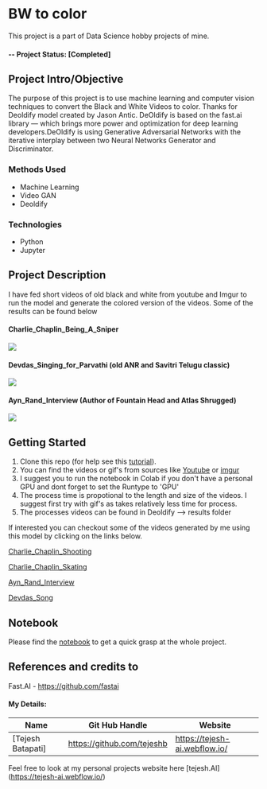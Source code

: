# BW to color
This project is a part of Data Science hobby projects of mine.

#### -- Project Status: [Completed]

## Project Intro/Objective
The purpose of this project is to use machine learning and computer vision techniques to convert the Black and White Videos to color. Thanks for Deoldify model created by Jason Antic. DeOldify is based on the fast.ai library — which brings more power and optimization for deep learning developers.DeOldify is using Generative Adversarial Networks with the iterative interplay between two Neural Networks Generator and Discriminator.


### Methods Used
* Machine Learning
* Video GAN
* Deoldify


### Technologies
* Python
* Jupyter



## Project Description
I have fed short videos of old black and white from youtube and Imgur to run the model and generate the colored version of the videos. Some of the results can be found below

#### Charlie_Chaplin_Being_A_Sniper

![](charlie_chaplin.gif)

#### Devdas_Singing_for_Parvathi (old ANR and Savitri Telugu classic)

![](Devdas.gif)

#### Ayn_Rand_Interview (Author of Fountain Head and Atlas Shrugged)

![](Ayn_Rand.gif)



## Getting Started

1. Clone this repo (for help see this [tutorial](https://help.github.com/articles/cloning-a-repository/)).
2. You can find the videos or gif's from sources like  [Youtube](https://www.youtube.com/) or [imgur](https://imgur.com/) 
3. I suggest you to run the notebook in Colab if you don't have a personal GPU and dont forget to set the Runtype to 'GPU'
4. The process time is propotional to the length and size of the videos. I suggest first try with gif's as takes relatively less time for process.
5. The processes videos can be found in Deoldify --> results folder

If interested you can checkout some of the videos generated by me using this model by clicking on the links below.

[Charlie_Chaplin_Shooting](https://youtu.be/fx0NJ_bm6eo)

[Charlie_Chaplin_Skating](https://youtu.be/ba_7cuzrAy0)

[Ayn_Rand_Interview](https://youtu.be/siMUuY2-weA)

[Devdas_Song](https://youtu.be/eLE7g9NI7CU)


## Notebook

Please find the [notebook](https://github.com/tejeshb/Black-White-Videos-to-colour-using-machine-learning/blob/master/Black%26White_videos_to_Color_using_Machine_Learning.ipynb) to get a quick grasp at the whole project.

## References and credits to

Fast.AI - https://github.com/fastai

#### My Details:

|Name     |  Git Hub Handle   | Website  |
|---------|-----------------|--------------|
|[Tejesh Batapati]| https://github.com/tejeshb   | https://tejesh-ai.webflow.io/|

Feel free to look at my personal projects website here [tejesh.AI] (https://tejesh-ai.webflow.io/)



